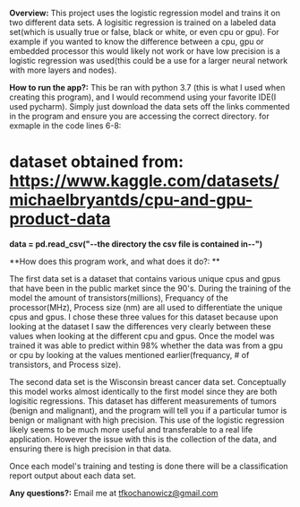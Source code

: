 **Overview:** This project uses the logistic regression model and trains it on two different data sets. A logisitic regression is trained
on a labeled data set(which is usually true or false, black or white, or even cpu or gpu). For example if you wanted to know the difference between a cpu, gpu or embedded processor this would
likely not work or have low precision is a logistic regression was used(this could be a use for a larger neural network with more layers and nodes).


**How to run the app?:** This be ran with python 3.7 (this is what I used when creating this program), and I would recommend using your favorite IDE(I used pycharm). Simply just download the data sets off the links
commented in the program and ensure you are accessing the correct directory.
for exmaple in the code lines 6-8:

# dataset obtained from: https://www.kaggle.com/datasets/michaelbryantds/cpu-and-gpu-product-data

**data = pd.read_csv("--the directory the csv file is contained in--")**

**How does this program work, and what does it do?: **

The first data set is a dataset that contains various unique cpus and gpus that have been in the public 
market since the 90's. During the training of the model the amount of transistors(millions), 
Frequancy of the processor(MHz), Process size (nm) are all used to differentiate the unique cpus and gpus. I chose these
three values for this dataset because upon looking at the dataset I saw the differences very clearly between these 
values when looking at the different cpu and gpus. Once the model was trained it was able to predict
within 98% whether the data was from a gpu or cpu by looking at the values mentioned earlier(frequancy, # of transistors, and Process size).


The second data set is the Wisconsin breast cancer data set. Conceptually this model works almost identically to the first model since they are both logisitic regressions.
This dataset has different measurements of tumors (benign and malignant), and the program will tell you if a particular tumor is benign or malignant
with high precision. This use of the logistic regression likely seems to be much more useful and transferable to a real life application. However the issue with this is the collection of the data, and ensuring
there is high precision in that data.

Once each model's training and testing is done there will be a classification report output about each data set.

**Any questions?:** Email me at tfkochanowicz@gmail.com
